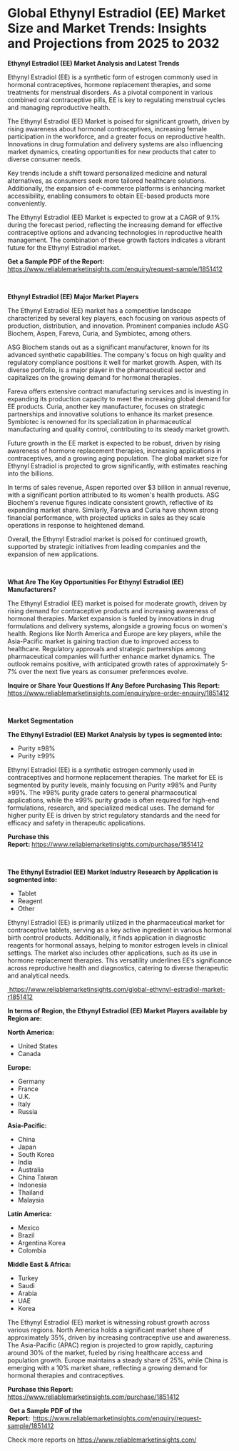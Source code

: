 <p><h1>Global Ethynyl Estradiol (EE) Market Size and Market Trends: Insights and Projections from 2025 to 2032</h1></p><p><strong>Ethynyl Estradiol (EE) Market Analysis and Latest Trends</strong></p>
<p><p>Ethynyl Estradiol (EE) is a synthetic form of estrogen commonly used in hormonal contraceptives, hormone replacement therapies, and some treatments for menstrual disorders. As a pivotal component in various combined oral contraceptive pills, EE is key to regulating menstrual cycles and managing reproductive health.</p><p>The Ethynyl Estradiol (EE) Market is poised for significant growth, driven by rising awareness about hormonal contraceptives, increasing female participation in the workforce, and a greater focus on reproductive health. Innovations in drug formulation and delivery systems are also influencing market dynamics, creating opportunities for new products that cater to diverse consumer needs.</p><p>Key trends include a shift toward personalized medicine and natural alternatives, as consumers seek more tailored healthcare solutions. Additionally, the expansion of e-commerce platforms is enhancing market accessibility, enabling consumers to obtain EE-based products more conveniently.</p><p>The Ethynyl Estradiol (EE) Market is expected to grow at a CAGR of 9.1% during the forecast period, reflecting the increasing demand for effective contraceptive options and advancing technologies in reproductive health management. The combination of these growth factors indicates a vibrant future for the Ethynyl Estradiol market.</p></p>
<p><strong>Get a Sample PDF of the Report:&nbsp;</strong> <a href="https://www.reliablemarketinsights.com/enquiry/request-sample/1851412?utm_campaign=2225&utm_medium=2&utm_source=Github&utm_content=ia&utm_term=03022025&utm_id=ethynyl-estradiol-ee">https://www.reliablemarketinsights.com/enquiry/request-sample/1851412</a></p>
<p>&nbsp;</p>
<p><strong>Ethynyl Estradiol (EE) Major Market Players</strong></p>
<p><p>The Ethynyl Estradiol (EE) market has a competitive landscape characterized by several key players, each focusing on various aspects of production, distribution, and innovation. Prominent companies include ASG Biochem, Aspen, Fareva, Curia, and Symbiotec, among others.</p><p>ASG Biochem stands out as a significant manufacturer, known for its advanced synthetic capabilities. The company's focus on high quality and regulatory compliance positions it well for market growth. Aspen, with its diverse portfolio, is a major player in the pharmaceutical sector and capitalizes on the growing demand for hormonal therapies.</p><p>Fareva offers extensive contract manufacturing services and is investing in expanding its production capacity to meet the increasing global demand for EE products. Curia, another key manufacturer, focuses on strategic partnerships and innovative solutions to enhance its market presence. Symbiotec is renowned for its specialization in pharmaceutical manufacturing and quality control, contributing to its steady market growth.</p><p>Future growth in the EE market is expected to be robust, driven by rising awareness of hormone replacement therapies, increasing applications in contraceptives, and a growing aging population. The global market size for Ethynyl Estradiol is projected to grow significantly, with estimates reaching into the billions.</p><p>In terms of sales revenue, Aspen reported over $3 billion in annual revenue, with a significant portion attributed to its women's health products. ASG Biochem's revenue figures indicate consistent growth, reflective of its expanding market share. Similarly, Fareva and Curia have shown strong financial performance, with projected upticks in sales as they scale operations in response to heightened demand.</p><p>Overall, the Ethynyl Estradiol market is poised for continued growth, supported by strategic initiatives from leading companies and the expansion of new applications.</p></p>
<p>&nbsp;</p>
<p><strong>What Are The Key Opportunities For Ethynyl Estradiol (EE) Manufacturers?</strong></p>
<p><p>The Ethynyl Estradiol (EE) market is poised for moderate growth, driven by rising demand for contraceptive products and increasing awareness of hormonal therapies. Market expansion is fueled by innovations in drug formulations and delivery systems, alongside a growing focus on women's health. Regions like North America and Europe are key players, while the Asia-Pacific market is gaining traction due to improved access to healthcare. Regulatory approvals and strategic partnerships among pharmaceutical companies will further enhance market dynamics. The outlook remains positive, with anticipated growth rates of approximately 5-7% over the next five years as consumer preferences evolve.</p></p>
<p><strong>Inquire or Share Your Questions If Any Before Purchasing This Report:</strong> <a href="https://www.reliablemarketinsights.com/enquiry/pre-order-enquiry/1851412?utm_campaign=2225&utm_medium=2&utm_source=Github&utm_content=ia&utm_term=03022025&utm_id=ethynyl-estradiol-ee">https://www.reliablemarketinsights.com/enquiry/pre-order-enquiry/1851412</a></p>
<p>&nbsp;</p>
<p><strong>Market Segmentation</strong></p>
<p><strong>The Ethynyl Estradiol (EE) Market Analysis by types is segmented into:</strong></p>
<p><ul><li>Purity ≥98%</li><li>Purity ≥99%</li></ul></p>
<p><p>Ethynyl Estradiol (EE) is a synthetic estrogen commonly used in contraceptives and hormone replacement therapies. The market for EE is segmented by purity levels, mainly focusing on Purity ≥98% and Purity ≥99%. The ≥98% purity grade caters to general pharmaceutical applications, while the ≥99% purity grade is often required for high-end formulations, research, and specialized medical uses. The demand for higher purity EE is driven by strict regulatory standards and the need for efficacy and safety in therapeutic applications.</p></p>
<p><strong>Purchase this Report:&nbsp;</strong><a href="https://www.reliablemarketinsights.com/purchase/1851412?utm_campaign=2225&utm_medium=2&utm_source=Github&utm_content=ia&utm_term=03022025&utm_id=ethynyl-estradiol-ee">https://www.reliablemarketinsights.com/purchase/1851412</a></p>
<p>&nbsp;</p>
<p><strong>The Ethynyl Estradiol (EE) Market Industry Research by Application is segmented into:</strong></p>
<p><ul><li>Tablet</li><li>Reagent</li><li>Other</li></ul></p>
<p><p>Ethynyl Estradiol (EE) is primarily utilized in the pharmaceutical market for contraceptive tablets, serving as a key active ingredient in various hormonal birth control products. Additionally, it finds application in diagnostic reagents for hormonal assays, helping to monitor estrogen levels in clinical settings. The market also includes other applications, such as its use in hormone replacement therapies. This versatility underlines EE’s significance across reproductive health and diagnostics, catering to diverse therapeutic and analytical needs.</p></p>
<p><a href="https://www.reliablemarketinsights.com/global-ethynyl-estradiol-market-r1851412?utm_campaign=2225&utm_medium=2&utm_source=Github&utm_content=ia&utm_term=03022025&utm_id=ethynyl-estradiol-ee">&nbsp;https://www.reliablemarketinsights.com/global-ethynyl-estradiol-market-r1851412</a></p>
<p><strong>In terms of Region, the Ethynyl Estradiol (EE) Market Players available by Region are:</strong></p>
<p>
    <p> <strong> North America: </strong>
        <ul>
            <li>United States</li>
            <li>Canada</li>
        </ul>
        </p> 
    <p> <strong> Europe: </strong>
        <ul>
            <li>Germany</li>
            <li>France</li>
            <li>U.K.</li>
            <li>Italy</li>
            <li>Russia</li>
        </ul>
        </p> 
    <p> <strong> Asia-Pacific: </strong>
        <ul>
            <li>China</li>
            <li>Japan</li>
            <li>South Korea</li>
            <li>India</li>
            <li>Australia</li>
            <li>China Taiwan</li>
            <li>Indonesia</li>
            <li>Thailand</li>
            <li>Malaysia</li>
        </ul>
        </p> 
    <p> <strong> Latin America: </strong>
        <ul>
            <li>Mexico</li>
            <li>Brazil</li>
            <li>Argentina Korea</li>
            <li>Colombia</li>
        </ul>
        </p> 
    <p> <strong> Middle East & Africa: </strong>
        <ul>
            <li>Turkey</li>
            <li>Saudi</li>
            <li>Arabia</li>
            <li>UAE</li>
            <li>Korea</li>
        </ul>
    </p>
    </p>
<p><p>The Ethynyl Estradiol (EE) market is witnessing robust growth across various regions. North America holds a significant market share of approximately 35%, driven by increasing contraceptive use and awareness. The Asia-Pacific (APAC) region is projected to grow rapidly, capturing around 30% of the market, fueled by rising healthcare access and population growth. Europe maintains a steady share of 25%, while China is emerging with a 10% market share, reflecting a growing demand for hormonal therapies and contraceptives.</p></p>
<p><strong>Purchase this Report: </strong><a href="https://www.reliablemarketinsights.com/purchase/1851412?utm_campaign=2225&utm_medium=2&utm_source=Github&utm_content=ia&utm_term=03022025&utm_id=ethynyl-estradiol-ee">https://www.reliablemarketinsights.com/purchase/1851412</a></p>
<p>&nbsp;<strong>Get a Sample PDF of the Report:&nbsp;&nbsp;</strong><a href="https://www.reliablemarketinsights.com/enquiry/request-sample/1851412?utm_campaign=2225&utm_medium=2&utm_source=Github&utm_content=ia&utm_term=03022025&utm_id=ethynyl-estradiol-ee">https://www.reliablemarketinsights.com/enquiry/request-sample/1851412</a></p>
<p><strong></strong></p>
<p>Check more reports on <a href="https://www.reliablemarketinsights.com/?utm_campaign=2225&utm_medium=2&utm_source=Github&utm_content=ia&utm_term=03022025&utm_id=ethynyl-estradiol-ee">https://www.reliablemarketinsights.com/</a></p>
